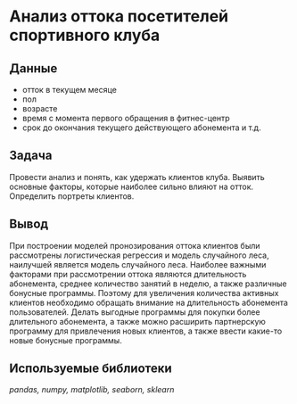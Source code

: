 # Анализ оттока посетителей спортивного клуба


## Данные

* отток в текущем месяце
* пол
* возрасте
* время с момента первого обращения в фитнес-центр
* срок до окончания текущего действующего абонемента и т.д.


## Задача

Провести анализ и понять, как удержать клиентов клуба. Выявить основные факторы, которые наиболее сильно влияют на отток. Определить портреты клиентов. 

## Вывод

При построении моделей пронозирования оттока клиентов были рассмотрены логистическая регрессия и модель случайного леса, наилучшей является модель случайного леса.
Наиболее важными факторами при рассмотрении оттока являются длительность абонемента, среднее количество занятий в неделю, а также различные бонусные программы. Поэтому для увеличения количества активных клиентов необходимо обращать внимание на длительность абонемента пользователей. Делать выгодные программы для покупки более длительного абонемента, а также можно расширить партнерскую программу для привлечения новых клиентов, а также ввести какие-то новые бонусные программы.


## Используемые библиотеки
*pandas, numpy, matplotlib, seaborn, sklearn*

